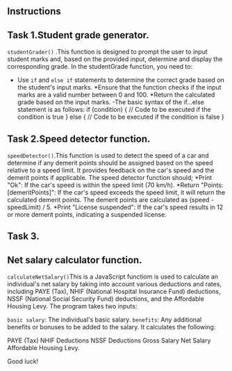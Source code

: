 ## Instructions
## Task 1.Student grade generator.
`studentGrader()` .This function is designed to prompt the user to input student marks and, based on the provided input, determine and display the corresponding grade. 
In the studentGrade function, you need to:
* Use `if` and `else if` statements to determine the correct grade based on the student's input marks.
*Ensure that the function checks if the input marks are a valid number between 0 and 100.
*Return the calculated grade based on the input marks.
-The basic syntax of the if...else statement is as follows:
if (condition) {
  // Code to be executed if the condition is true
} else {
  // Code to be executed if the condition is false
}
## Task 2.Speed detector function.
`speedDetector()`.This function is used to detect the speed of a car and determine if any demerit points should be assigned based on the speed relative to a speed limit. It provides feedback on the car's speed and the demerit points if applicable.
The speed detector function should;
*Print "Ok": If the car's speed is within the speed limit (70 km/h).
*Return "Points: [demeritPoints]": If the car's speed exceeds the speed limit, it will return the calculated demerit points. The demerit points are calculated as (speed - speedLimit) / 5.
*Print "License suspended": If the car's speed results in 12 or more demerit points, indicating a suspended license.

## Task 3.

## Net salary calculator function.
`calculateNetSalary()`This is a JavaScript functiom is used to calculate an individual's net salary by taking into account various deductions and rates, including PAYE (Tax), NHIF (National Hospital Insurance Fund) deductions, NSSF (National Social Security Fund) deductions, and the Affordable Housing Levy.
The program takes two inputs:

`basic salary`: The individual's basic salary.
`benefits`: Any additional benefits or bonuses to be added to the salary.
It calculates the following:

PAYE (Tax)
NHIF Deductions
NSSF Deductions
Gross Salary
Net Salary
Affordable Housing Levy.

Good luck! 







